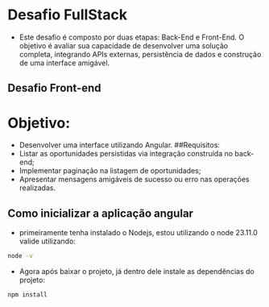 # Desafio FullStack

- Este desafio é composto por duas etapas: Back-End e Front-End. O objetivo é avaliar sua capacidade de desenvolver uma solução completa, integrando APIs externas, persistência de dados e construção de uma interface amigável.

## Desafio Front-end

# Objetivo:
- Desenvolver uma interface utilizando Angular. ##Requisitos:
- Listar as oportunidades persistidas via integração construída no back-end;
- Implementar paginação na listagem de oportunidades;
- Apresentar mensagens amigáveis de sucesso ou erro nas operações realizadas.

## Como inicializar a aplicação angular

- primeiramente tenha instalado o Nodejs, estou utilizando o node 23.11.0 valide utilizando:
```bash
node -v
```
- Agora após baixar o projeto, já dentro dele instale as dependências do projeto:
```bash
npm install
```

